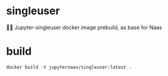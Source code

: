 # singleuser
🕵️‍♂️ Jupyter-singleuser docker image prebuild, as base for Naas 

# build

`docker build -t jupyternaas/singleuser:latest .`
